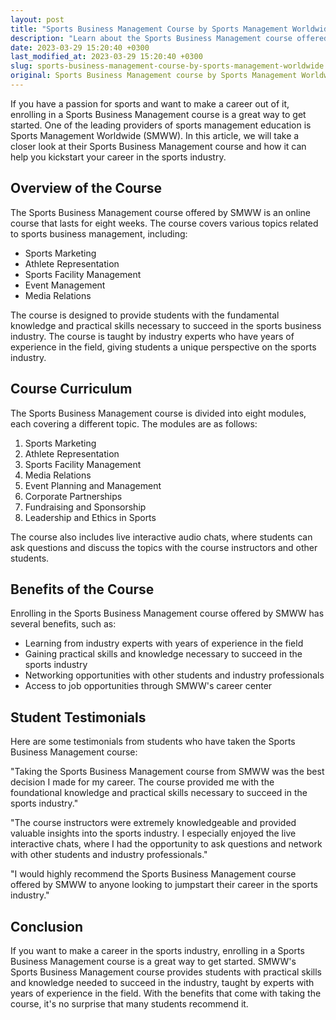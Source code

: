 ```yaml
---
layout: post
title: "Sports Business Management Course by Sports Management Worldwide"
description: "Learn about the Sports Business Management course offered by Sports Management Worldwide and how it can help you jumpstart your career in the sports industry."
date: 2023-03-29 15:20:40 +0300
last_modified_at: 2023-03-29 15:20:40 +0300
slug: sports-business-management-course-by-sports-management-worldwide
original: Sports Business Management course by Sports Management Worldwide
---
```

If you have a passion for sports and want to make a career out of it, enrolling in a Sports Business Management course is a great way to get started. One of the leading providers of sports management education is Sports Management Worldwide (SMWW). In this article, we will take a closer look at their Sports Business Management course and how it can help you kickstart your career in the sports industry.

## Overview of the Course

The Sports Business Management course offered by SMWW is an online course that lasts for eight weeks. The course covers various topics related to sports business management, including:

- Sports Marketing
- Athlete Representation
- Sports Facility Management
- Event Management
- Media Relations

The course is designed to provide students with the fundamental knowledge and practical skills necessary to succeed in the sports business industry. The course is taught by industry experts who have years of experience in the field, giving students a unique perspective on the sports industry.

## Course Curriculum

The Sports Business Management course is divided into eight modules, each covering a different topic. The modules are as follows:

1. Sports Marketing
2. Athlete Representation
3. Sports Facility Management
4. Media Relations
5. Event Planning and Management
6. Corporate Partnerships
7. Fundraising and Sponsorship
8. Leadership and Ethics in Sports

The course also includes live interactive audio chats, where students can ask questions and discuss the topics with the course instructors and other students.

## Benefits of the Course

Enrolling in the Sports Business Management course offered by SMWW has several benefits, such as:

- Learning from industry experts with years of experience in the field
- Gaining practical skills and knowledge necessary to succeed in the sports industry
- Networking opportunities with other students and industry professionals
- Access to job opportunities through SMWW's career center

## Student Testimonials

Here are some testimonials from students who have taken the Sports Business Management course:

"Taking the Sports Business Management course from SMWW was the best decision I made for my career. The course provided me with the foundational knowledge and practical skills necessary to succeed in the sports industry."

"The course instructors were extremely knowledgeable and provided valuable insights into the sports industry. I especially enjoyed the live interactive chats, where I had the opportunity to ask questions and network with other students and industry professionals."

"I would highly recommend the Sports Business Management course offered by SMWW to anyone looking to jumpstart their career in the sports industry."

## Conclusion

If you want to make a career in the sports industry, enrolling in a Sports Business Management course is a great way to get started. SMWW's Sports Business Management course provides students with practical skills and knowledge needed to succeed in the industry, taught by experts with years of experience in the field. With the benefits that come with taking the course, it's no surprise that many students recommend it.